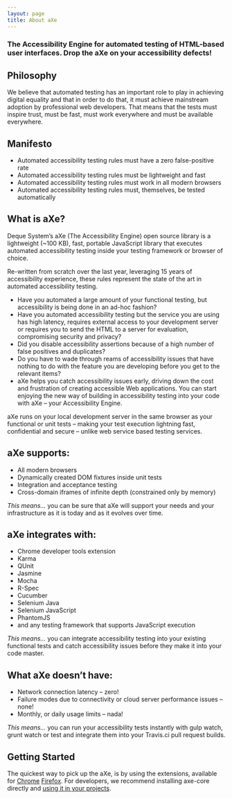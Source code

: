 ```yaml
---
layout: page
title: About aXe
---
```

<!-- Manifesto, About Deque and Deque products -->

### The Accessibility Engine for automated testing of HTML-based user interfaces. Drop the aXe on your accessibility defects!

## Philosophy 

We believe that automated testing has an important role to play in achieving digital equality and that in order to do that, it must achieve mainstream adoption by professional web developers. That means that the tests must inspire trust, must be fast, must work everywhere and must be available everywhere.

## Manifesto

- Automated accessibility testing rules must have a zero false-positive rate
- Automated accessibility testing rules must be lightweight and fast
- Automated accessibility testing rules must work in all modern browsers
- Automated accessibility testing rules must, themselves, be tested automatically

## What is aXe?
Deque System’s aXe (The Accessibility Engine) open source library is a lightweight (~100 KB), fast, portable JavaScript library that executes automated accessibility testing inside your testing framework or browser of choice.

Re-written from scratch over the last year, leveraging 15 years of accessibility experience, these rules represent the state of the art in automated accessibility testing.

  * Have you automated a large amount of your functional testing, but accessibility is being done in an ad-hoc fashion?
  * Have you automated accessibility testing but the service you are using has high latency, requires external access to your development server or requires you to send the HTML to a server for evaluation, compromising security and privacy?
  * Did you disable accessibility assertions because of a high number of false positives and duplicates?
  * Do you have to wade through reams of accessibility issues that have nothing to do with the feature you are developing before you get to the relevant items?
  * aXe helps you catch accessibility issues early, driving down the cost and frustration of creating accessible Web applications. You can start enjoying the new way of building in accessibility testing into your code with aXe  – your Accessibility Engine.

aXe runs on your local development server in the same browser as your functional or unit tests – making your test execution lightning fast, confidential and secure – unlike web service based testing services.

## aXe supports:
* All modern browsers
* Dynamically created DOM fixtures inside unit tests
* Integration and acceptance testing
* Cross-domain iframes of infinite depth (constrained only by memory)  

_This means…_ you can be sure that aXe will support your needs and your infrastructure as it is today and as it evolves over time.

## aXe integrates with:
* Chrome developer tools extension
* Karma
* QUnit
* Jasmine
* Mocha
* R-Spec
* Cucumber
* Selenium Java
* Selenium JavaScript
* PhantomJS
* and any testing framework that supports JavaScript execution  

_This means…_ you can integrate accessibility testing into your existing functional tests and catch accessibility issues before they make it into your code master.

## What aXe doesn’t have:
* Network connection latency – zero!
* Failure modes due to connectivity or cloud server performance issues – none!
* Monthly, or daily usage limits – nada!  

_This means…_ you can run your accessibility tests instantly with gulp watch, grunt watch or test and integrate them into your Travis.ci pull request builds.

## Getting Started

The quickest way to pick up the aXe, is by using the extensions, available for <a class="dqpl-link" href="https://chrome.google.com/webstore/detail/axe/lhdoppojpmngadmnindnejefpokejbdd/">Chrome</a> <a class="dqpl-link" href="https://addons.mozilla.org/en-us/firefox/addon/axe-devtools/">Firefox</a>. For developers, we recommend installing axe-core directly and <a class="dqpl-link" href="/index/#how-easy-is-axe-to-use">using it in your projects</a>.


